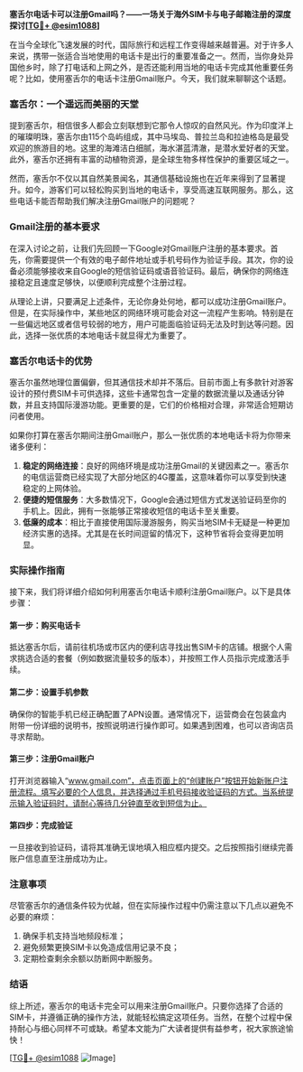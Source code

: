 **塞舌尔电话卡可以注册Gmail吗？——一场关于海外SIM卡与电子邮箱注册的深度探讨[[TG💪+ @esim1088](https://t.me/s/esim1088)]**

在当今全球化飞速发展的时代，国际旅行和远程工作变得越来越普遍。对于许多人来说，携带一张适合当地使用的电话卡是出行的重要准备之一。然而，当你身处异国他乡时，除了打电话和上网之外，是否还能利用当地的电话卡完成其他重要任务呢？比如，使用塞舌尔的电话卡注册Gmail账户。今天，我们就来聊聊这个话题。

### 塞舌尔：一个遥远而美丽的天堂

提到塞舌尔，相信很多人都会立刻联想到它那令人惊叹的自然风光。作为印度洋上的璀璨明珠，塞舌尔由115个岛屿组成，其中马埃岛、普拉兰岛和拉迪格岛是最受欢迎的旅游目的地。这里的海滩洁白细腻，海水湛蓝清澈，是潜水爱好者的天堂。此外，塞舌尔还拥有丰富的动植物资源，是全球生物多样性保护的重要区域之一。

然而，塞舌尔不仅以其自然美景闻名，其通信基础设施也在近年来得到了显著提升。如今，游客们可以轻松购买到当地的电话卡，享受高速互联网服务。那么，这些电话卡能否帮助我们解决注册Gmail账户的问题呢？

### Gmail注册的基本要求

在深入讨论之前，让我们先回顾一下Google对Gmail账户注册的基本要求。首先，你需要提供一个有效的电子邮件地址或手机号码作为验证手段。其次，你的设备必须能够接收来自Google的短信验证码或语音验证码。最后，确保你的网络连接稳定且速度足够快，以便顺利完成整个注册过程。

从理论上讲，只要满足上述条件，无论你身处何地，都可以成功注册Gmail账户。但是，在实际操作中，某些地区的网络环境可能会对这一流程产生影响。特别是在一些偏远地区或者信号较弱的地方，用户可能面临验证码无法及时到达等问题。因此，选择一张优质的本地电话卡就显得尤为重要了。

### 塞舌尔电话卡的优势

塞舌尔虽然地理位置偏僻，但其通信技术却并不落后。目前市面上有多款针对游客设计的预付费SIM卡可供选择，这些卡通常包含一定量的数据流量以及通话分钟数，并且支持国际漫游功能。更重要的是，它们的价格相对合理，非常适合短期访问者使用。

如果你打算在塞舌尔期间注册Gmail账户，那么一张优质的本地电话卡将为你带来诸多便利：

1. **稳定的网络连接**：良好的网络环境是成功注册Gmail的关键因素之一。塞舌尔的电信运营商已经实现了大部分地区的4G覆盖，这意味着你可以享受到快速稳定的上网体验。
2. **便捷的短信服务**：大多数情况下，Google会通过短信方式发送验证码至你的手机上。因此，拥有一张能够正常接收短信的电话卡至关重要。
3. **低廉的成本**：相比于直接使用国际漫游服务，购买当地SIM卡无疑是一种更加经济实惠的选择。尤其是在长时间逗留的情况下，这种节省将会变得更加明显。

### 实际操作指南

接下来，我们将详细介绍如何利用塞舌尔电话卡顺利注册Gmail账户。以下是具体步骤：

#### 第一步：购买电话卡
抵达塞舌尔后，请前往机场或市区内的便利店寻找出售SIM卡的店铺。根据个人需求挑选合适的套餐（例如数据流量较多的版本），并按照工作人员指示完成激活手续。

#### 第二步：设置手机参数
确保你的智能手机已经正确配置了APN设置。通常情况下，运营商会在包装盒内附带一份详细的说明书，按照说明进行操作即可。如果遇到困难，也可以咨询店员寻求帮助。

#### 第三步：注册Gmail账户
打开浏览器输入“www.gmail.com”，点击页面上的“创建账户”按钮开始新账户注册流程。填写必要的个人信息，并选择通过手机号码接收验证码的方式。当系统提示输入验证码时，请耐心等待几分钟直至收到短信为止。

#### 第四步：完成验证
一旦接收到验证码，请将其准确无误地填入相应框内提交。之后按照指引继续完善账户信息直至注册成功为止。

### 注意事项

尽管塞舌尔的通信条件较为优越，但在实际操作过程中仍需注意以下几点以避免不必要的麻烦：

1. 确保手机支持当地频段标准；
2. 避免频繁更换SIM卡以免造成信用记录不良；
3. 定期检查剩余余额以防断网中断服务。

### 结语

综上所述，塞舌尔的电话卡完全可以用来注册Gmail账户。只要你选择了合适的SIM卡，并遵循正确的操作方法，就能轻松搞定这项任务。当然，在整个过程中保持耐心与细心同样不可或缺。希望本文能为广大读者提供有益参考，祝大家旅途愉快！

[[TG💪+ @esim1088](https://t.me/s/esim1088) ![Image](https://i.postimg.cc/4NQfJmqS/Snipaste-2025-05-13-00-14-12.png)]